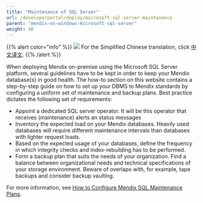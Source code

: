 ```yaml
---
title: "Maintenance of SQL Server"
url: /developerportal/deploy/microsoft-sql-server-maintenance
parent: "mendix-on-windows-microsoft-sql-server"
weight: 40
---
```


{{% alert color="info" %}}
<img src="/attachments/china.png" style="display: inline-block; margin: 0" /> For the Simplified Chinese translation, click [中文译文](https://cdn.mendix.tencent-cloud.com/documentation/developerportal/microsoft-sql-server-maintenance.pdf).
{{% /alert %}}

When deploying Mendix on-premise using the Microsoft SQL Server platform, several guidelines have to be kept in order to keep your Mendix database(s) in good health. The how-to section on this website contains a step-by-step guide on how to set up your DBMS to Mendix standards by configuring a uniform set of maintenance and backup plans. Best practice dictates the following set of requirements:

*   Appoint a dedicated SQL server operator. It will be this operator that receives (maintenance) alerts an status messages
*   Inventory the expected load on your Mendix databases. Heavily used databases will require different maintenance intervals than databases with lighter request loads.
*   Based on the expected usage of your databases, define the frequency in which integrity checks and index-rebuilding has to be performed.
*   Form a backup plan that suits the needs of your organization. Find a balance between organizational needs and technical specifications of your storage environment. Beware of overlaps with, for example, tape backups and consider backup vaulting.

For more information, see [How to Configure Mendix SQL Maintenance Plans](mendix-sql-maintenance-plans).
